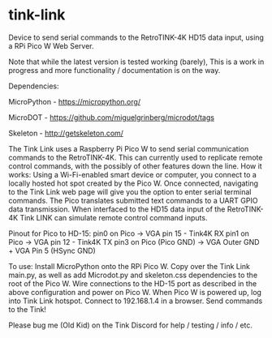 # tink-link

Device to send serial commands to the RetroTINK-4K HD15 data input, using a RPi Pico W Web Server.

Note that while the latest version is tested working (barely), This is a work in progress and more functionality / documentation is on the way.

Dependencies:

MicroPython - https://micropython.org/

MicroDOT - https://github.com/miguelgrinberg/microdot/tags

Skeleton - http://getskeleton.com/

The Tink Link uses a Raspberry Pi Pico W to send serial communication commands to the RetroTINK-4K. This can currently used to replicate remote control commands, with the possibly of other features down the line. 
How it works:
Using a Wi-Fi-enabled smart device or computer, you connect to a locally hosted hot spot created by the Pico W. Once connected, navigating to the Tink Link web page will give you the option to enter serial terminal commands. The Pico translates submitted text commands to a UART GPIO data transmission. When interfaced to the HD15 data input of the RetroTINK-4K Tink LINK can simulate remote control command inputs.

Pinout for Pico to HD-15:
pin0 on Pico -> VGA pin 15 - Tink4K RX
pin1 on Pico -> VGA pin 12 - Tink4K TX
pin3 on Pico (Pico GND) -> VGA Outer GND + VGA Pin 5 (HSync GND)

To use:
Install MicroPython onto the RPi Pico W. Copy over the Tink Link main.py, as well as add Microdot.py and skeleton.css dependencies to the root of the Pico W. Wire connections to the HD-15 port as described in the above configuration and power on Pico W. When Pico W is powered up, log into Tink Link hotspot. Connect to 192.168.1.4 in a browser. Send commands to the Tink!

Please bug me (Old Kid) on the Tink Discord for help / testing / info / etc.

